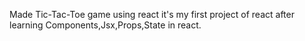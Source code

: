 Made Tic-Tac-Toe game using react it's my first project of react after learning Components,Jsx,Props,State in react.
